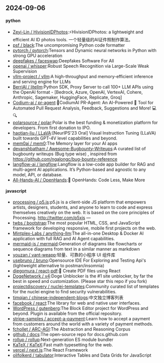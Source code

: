 ## 2024-09-06

#### python
* [Zeyi-Lin / HivisionIDPhotos](https://github.com/Zeyi-Lin/HivisionIDPhotos):⚡️HivisionIDPhotos: a lightweight and efficient AI ID photos tools. 一个轻量级的AI证件照制作算法。
* [psf / black](https://github.com/psf/black):The uncompromising Python code formatter
* [pytorch / pytorch](https://github.com/pytorch/pytorch):Tensors and Dynamic neural networks in Python with strong GPU acceleration
* [deepfakes / faceswap](https://github.com/deepfakes/faceswap):Deepfakes Software For All
* [openai / whisper](https://github.com/openai/whisper):Robust Speech Recognition via Large-Scale Weak Supervision
* [vllm-project / vllm](https://github.com/vllm-project/vllm):A high-throughput and memory-efficient inference and serving engine for LLMs
* [BerriAI / litellm](https://github.com/BerriAI/litellm):Python SDK, Proxy Server to call 100+ LLM APIs using the OpenAI format - [Bedrock, Azure, OpenAI, VertexAI, Cohere, Anthropic, Sagemaker, HuggingFace, Replicate, Groq]
* [Codium-ai / pr-agent](https://github.com/Codium-ai/pr-agent):🚀CodiumAI PR-Agent: An AI-Powered 🤖 Tool for Automated Pull Request Analysis, Feedback, Suggestions and More! 💻🔍
* [polarsource / polar](https://github.com/polarsource/polar):Polar is the best funding & monetization platform for developers. From first donation to IPO.
* [haotian-liu / LLaVA](https://github.com/haotian-liu/LLaVA):[NeurIPS'23 Oral] Visual Instruction Tuning (LLaVA) built towards GPT-4V level capabilities and beyond.
* [mem0ai / mem0](https://github.com/mem0ai/mem0):The Memory layer for your AI apps
* [devanshbatham / Awesome-Bugbounty-Writeups](https://github.com/devanshbatham/Awesome-Bugbounty-Writeups):A curated list of bugbounty writeups (Bug type wise) , inspired from https://github.com/ngalongc/bug-bounty-reference
* [langflow-ai / langflow](https://github.com/langflow-ai/langflow):Langflow is a low-code app builder for RAG and multi-agent AI applications. It’s Python-based and agnostic to any model, API, or database.
* [All-Hands-AI / OpenHands](https://github.com/All-Hands-AI/OpenHands):🙌 OpenHands: Code Less, Make More

#### javascript
* [processing / p5.js](https://github.com/processing/p5.js):p5.js is a client-side JS platform that empowers artists, designers, students, and anyone to learn to code and express themselves creatively on the web. It is based on the core principles of Processing. http://twitter.com/p5xjs —
* [twbs / bootstrap](https://github.com/twbs/bootstrap):The most popular HTML, CSS, and JavaScript framework for developing responsive, mobile first projects on the web.
* [Mintplex-Labs / anything-llm](https://github.com/Mintplex-Labs/anything-llm):The all-in-one Desktop & Docker AI application with full RAG and AI Agent capabilities.
* [mermaid-js / mermaid](https://github.com/mermaid-js/mermaid):Generation of diagrams like flowcharts or sequence diagrams from text in a similar manner as markdown
* [youzan / vant-weapp](https://github.com/youzan/vant-weapp):轻量、可靠的小程序 UI 组件库
* [usebruno / bruno](https://github.com/usebruno/bruno):Opensource IDE For Exploring and Testing Api's (lightweight alternative to postman/insomnia)
* [diegomura / react-pdf](https://github.com/diegomura/react-pdf):📄 Create PDF files using React
* [DogeNetwork / v4](https://github.com/DogeNetwork/v4):Doge Unblocker is the #1 site unblocker, by far the best in speed and customization. (Please star this repo if you fork)
* [projectdiscovery / nuclei-templates](https://github.com/projectdiscovery/nuclei-templates):Community curated list of templates for the nuclei engine to find security vulnerabilities.
* [timqian / chinese-independent-blogs](https://github.com/timqian/chinese-independent-blogs):中文独立博客列表
* [facebook / react](https://github.com/facebook/react):The library for web and native user interfaces.
* [WordPress / gutenberg](https://github.com/WordPress/gutenberg):The Block Editor project for WordPress and beyond. Plugin is available from the official repository.
* [stripe-samples / accept-a-payment](https://github.com/stripe-samples/accept-a-payment):Learn how to accept a payment from customers around the world with a variety of payment methods.
* [fchollet / ARC-AGI](https://github.com/fchollet/ARC-AGI):The Abstraction and Reasoning Corpus
* [github / docs](https://github.com/github/docs):The open-source repo for docs.github.com
* [rollup / rollup](https://github.com/rollup/rollup):Next-generation ES module bundler
* [KaTeX / KaTeX](https://github.com/KaTeX/KaTeX):Fast math typesetting for the web.
* [vercel / next.js](https://github.com/vercel/next.js):The React Framework
* [olifolkerd / tabulator](https://github.com/olifolkerd/tabulator):Interactive Tables and Data Grids for JavaScript
